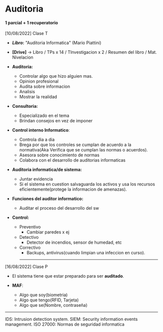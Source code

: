 # Auditoria
#### 1 parcial + 1 recuperatorio

[10/08/2022] Clase T
* **_Libro_:** "Auditoria Informatica" (Mario Piattini) 
* **[Drive]** -> Libro / TPs x 14 / TInvestigacion x 2 / Resumen del libro / Mat. Nivelacion

* **Auditoria:** 
    * Controlar algo que hizo alguien mas.
    * Opinion profesional
    * Audita sobre informacion
    * Analisis
    * Mostrar la realidad

* **Consultoria:** 
    * Especializado en el tema
    * Brindan consejos en vez de imponer

* **Control interno Informatico**: 
    * Controla dia a dia
    * Brega por que los controles se cumplan de acuerdo a la normativa(Aka Verifica que se cumplan las normas o acuerdos).
    * Asesora sobre conocimiento de normas
    * Colabora con el desarrollo de auditorias informaticas

* **Auditoria informatica/de sistema:** 
    * Juntar evidencia
    * Si el sistema en cuestion salvaguarda los activos y usa los recursos eficientemente(protege la informacion de amenazas).
* **Funciones del auditor informatico:**
    * Auditar el proceso del desarrollo del sw
    
* **Control:**
    * Preventivo
        * Cambiar paredes x ej
    * Detectivo
        * Detector de incendios, sensor de humedad, etc
    * Correctivo
        * Backups, antivirus(cuando limpian una infeccion en curso).
        ---

        
[16/08/2022] Clase P

* El sistema tiene que estar preparado para ser **auditado**.


* **MAF**: 
    * Algo que soy(biometria)
    * Algo que tengo(RFID, Tarjeta)
    * Algo que se(Nombre, contraseña)





































---

IDS: Intrusion detection system.
SIEM: Security information events management.
ISO 27000: Normas de seguridad informatica


